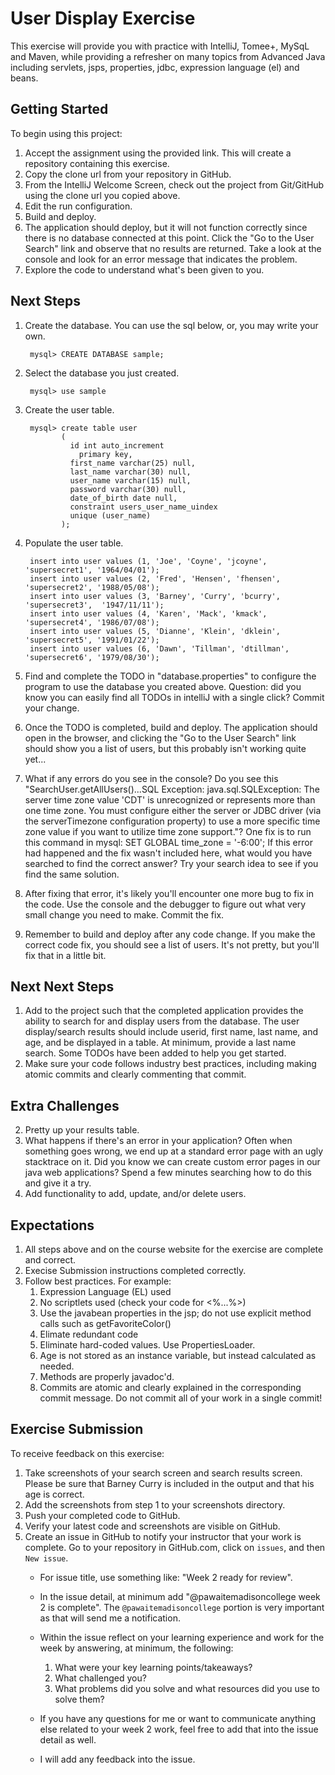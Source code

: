 # User Display Exercise

This exercise will provide you with practice with IntelliJ, Tomee+, MySqL and Maven, while providing a refresher
on many topics from Advanced Java including servlets, jsps, properties, jdbc, expression language (el) and beans. 

## Getting Started

To begin using this project:

1. Accept the assignment using the provided link. This will create a repository containing this exercise.
2. Copy the clone url from your repository in GitHub.
3. From the IntelliJ Welcome Screen, check out the project from Git/GitHub using the clone url you copied above.
4. Edit the run configuration.
5. Build and deploy.
6. The application should deploy, but it will not function correctly since there is no database connected at this point. Click the "Go to the User Search" link and observe that no results are returned. Take a look at the console and look for an error message that indicates the problem. 
7. Explore the code to understand what's been given to you.

## Next Steps

1. Create the database. You can use the sql below, or, you may write your own.

        mysql> CREATE DATABASE sample;
       
1. Select the database you just created. 

        mysql> use sample
    
1. Create the user table.
    
        mysql> create table user
               (
                 id int auto_increment
                   primary key,
                 first_name varchar(25) null,
                 last_name varchar(30) null,
                 user_name varchar(15) null,
                 password varchar(30) null,
                 date_of_birth date null,
                 constraint users_user_name_uindex
                 unique (user_name)
               );

1. Populate the user table. 

        insert into user values (1, 'Joe', 'Coyne', 'jcoyne', 'supersecret1', '1964/04/01');
        insert into user values (2, 'Fred', 'Hensen', 'fhensen', 'supersecret2', '1988/05/08');
        insert into user values (3, 'Barney', 'Curry', 'bcurry', 'supersecret3',  '1947/11/11');
        insert into user values (4, 'Karen', 'Mack', 'kmack', 'supersecret4', '1986/07/08');
        insert into user values (5, 'Dianne', 'Klein', 'dklein', 'supersecret5', '1991/01/22');
        insert into user values (6, 'Dawn', 'Tillman', 'dtillman', 'supersecret6', '1979/08/30');
        
1. Find and complete the TODO in "database.properties" to configure the program to use the database you created above. Question: did you know you can easily find all TODOs in intelliJ with a single click?  Commit your change.

1. Once the TODO is completed, build and deploy. The application should open in the browser, and clicking the "Go to the User Search" link should show you a list of users, but this probably isn't working quite yet...

1. What if any errors do you see in the console? Do you see this "SearchUser.getAllUsers()...SQL Exception: java.sql.SQLException: The server time zone value 'CDT' is unrecognized or represents more than one time zone. You must configure either the server or JDBC driver (via the serverTimezone configuration property) to use a more specific time zone value if you want to utilize time zone support."? 
One fix is to run this command in mysql: SET GLOBAL time_zone = '-6:00';  If this error had happened and the fix wasn't included here, what would you have searched to find the correct answer?  Try your search idea to see if you find the same solution.

1. After fixing that error, it's likely you'll encounter one more bug to fix in the code. Use the console and the debugger to figure out what very small change you need to make. Commit the fix.

1. Remember to build and deploy after any code change. If you make the correct code fix, you should see a list of users. It's not pretty, but you'll fix that in a little bit. 

## Next Next Steps

1. Add to the project such that the completed application provides the ability to search for and display users from the database. The user display/search results
    should include userid, first name, last name, and age, and be displayed in a table. At minimum, provide a last name search. Some TODOs have been added to help you get started.
1. Make sure your code follows industry best practices, including making atomic commits and clearly commenting that commit.

## Extra Challenges

2. Pretty up your results table.
3. What happens if there's an error in your application? Often when something goes wrong, we end up at a standard error page with an ugly stacktrace on it. Did you know we can create custom error pages in our java web applications? Spend a few minutes searching how to do this and give it a try.
4. Add functionality to add, update, and/or delete users.

## Expectations

1. All steps above and on the course website for the exercise are complete and correct.
2. Execise Submission instructions completed correctly.
3. Follow best practices. For example:
   1. Expression Language (EL) used
   2. No scriptlets used (check your code for <%...%>)
   3. Use the javabean properties in the jsp; do not use explicit method calls such as getFavoriteColor()
   4. Elimate redundant code
   5. Eliminate hard-coded values. Use PropertiesLoader.
   6. Age is not stored as an instance variable, but instead calculated as needed.
   7. Methods are properly javadoc'd.
   8. Commits are atomic and clearly explained in the corresponding commit message. Do not commit all of your work in a single commit!  

    
## Exercise Submission

To receive feedback on this exercise:

1. Take screenshots of your search screen and search results screen.  Please be sure that Barney Curry is included in the output and that his age is correct. 
3. Add the screenshots from step 1 to your screenshots directory.
2. Push your completed code to GitHub. 
3. Verify your latest code and screenshots are visible on GitHub.
5. Create an issue in GitHub to notify your instructor that your work is complete.
      Go to your repository in GitHub.com, click on ```issues```, and then ```New issue```.
   - For issue title, use something like: "Week 2 ready for review".
   - In the issue detail, at minimum add "@pawaitemadisoncollege week 2 is complete".  The ```@pawaitemadisoncollege``` portion is very important as that will send me a notification.
   - Within the issue reflect on your learning experience and work for the week by answering, at minimum, the following:
   
      1. What were your key learning points/takeaways?
      1. What challenged you?
      1. What problems did you solve and what resources did you use to solve them?

   - If you have any questions for me or want to communicate anything else related to your week 2 work, feel free to add that into the issue detail as well.
   - I will add any feedback into the issue.
